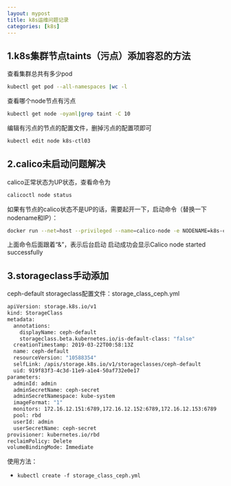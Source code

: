 ```yaml
---
layout: mypost
title: k8s运维问题记录
categories: [k8s]
---
```




## 1.k8s集群节点taints（污点）添加容忍的方法
查看集群总共有多少pod
```sh
kubectl get pod --all-namespaces |wc -l
```
查看哪个node节点有污点
```sh
kubectl get node -oyaml|grep taint -C 10
```
编辑有污点的节点的配置文件，删掉污点的配置项即可
```sh
kubectl edit node k8s-ctl03
```

## 2.calico未启动问题解决
calico正常状态为UP状态，查看命令为
```sh
calicoctl node status
```
如果有节点的calico状态不是UP的话，需要起开一下，启动命令（替换一下nodename和IP）：
```sh
docker run --net=host --privileged --name=calico-node -e NODENAME=k8s-ctl03 -e IP=172.16.11.153 -e IP6= -e AS=64512 -e NO_DEFAULT_POOLS=False -e CALICO_STARTUP_LOGLEVEL=INFO -e CLUSTER_TYPE=k8s,bgp -e CALICO_LIBNETWORK_ENABLED=False -e ETCD_ENDPOINTS=https://172.16.11.151:4001,https://172.16.11.152:4001,https://172.16.11.153:4001 -e ETCD_CA_CERT_FILE=/var/lib/etcd/ca.pem -e ETCD_CERT_FILE=/var/lib/etcd/etcd-client.crt -e ETCD_KEY_FILE=/var/lib/etcd/etcd-client.key -v /var/lib/etcd/:/var/lib/etcd/:ro -e FELIX_PROMETHEUSMETRICSENABLED=true -e FELIX_PROMETHEUSMETRICSPORT=9091 -p 0.0.0.0:9091:9091 -v /var/log/calico:/var/log/calico -v /var/lib/calico:/var/lib/calico -v /run/docker/plugins:/run/docker/plugins -v /lib/modules:/lib/modules -v /var/run/calico:/var/run/calico apt:5000/mirantis/projectcalico/calico/node:v3.1.3 &
```
上面命令后面跟着“&”，表示后台启动
启动成功会显示Calico node started successfully

## 3.storageclass手动添加
ceph-default storageclass配置文件：storage_class_ceph.yml
```sh
apiVersion: storage.k8s.io/v1
kind: StorageClass
metadata:
  annotations:
    displayName: ceph-default
    storageclass.beta.kubernetes.io/is-default-class: "false"
  creationTimestamp: 2019-03-22T00:58:13Z
  name: ceph-default
  resourceVersion: "10588354"
  selfLink: /apis/storage.k8s.io/v1/storageclasses/ceph-default
  uid: 919f83f3-4c3d-11e9-a1e4-50af732e0e17
parameters:
  adminId: admin
  adminSecretName: ceph-secret
  adminSecretNamespace: kube-system
  imageFormat: "1"
  monitors: 172.16.12.151:6789,172.16.12.152:6789,172.16.12.153:6789
  pool: rbd
  userId: admin
  userSecretName: ceph-secret
provisioner: kubernetes.io/rbd
reclaimPolicy: Delete
volumeBindingMode: Immediate
```
使用方法：

* `kubectl create -f storage_class_ceph.yml`